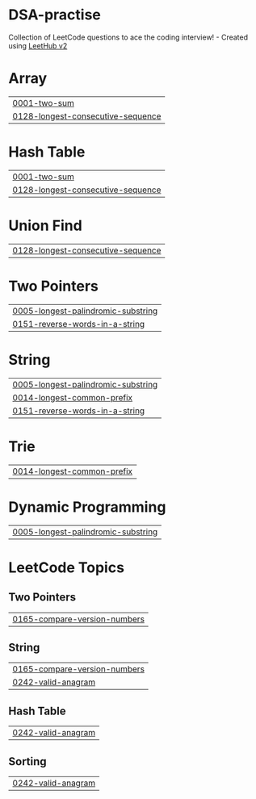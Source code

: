 # DSA-practise
Collection of LeetCode questions to ace the coding interview! - Created using [LeetHub v2](https://github.com/arunbhardwaj/LeetHub-2.0)


# Array
|  |
| ------- |
| [0001-two-sum](https://github.com/abhi1998goyal/DSA-practise/tree/master/0001-two-sum) |
| [0128-longest-consecutive-sequence](https://github.com/abhi1998goyal/DSA-practise/tree/master/0128-longest-consecutive-sequence) |
# Hash Table
|  |
| ------- |
| [0001-two-sum](https://github.com/abhi1998goyal/DSA-practise/tree/master/0001-two-sum) |
| [0128-longest-consecutive-sequence](https://github.com/abhi1998goyal/DSA-practise/tree/master/0128-longest-consecutive-sequence) |
# Union Find
|  |
| ------- |
| [0128-longest-consecutive-sequence](https://github.com/abhi1998goyal/DSA-practise/tree/master/0128-longest-consecutive-sequence) |
# Two Pointers
|  |
| ------- |
| [0005-longest-palindromic-substring](https://github.com/abhi1998goyal/DSA-LeetCode/tree/master/0005-longest-palindromic-substring) |
| [0151-reverse-words-in-a-string](https://github.com/abhi1998goyal/DSA-practise/tree/master/0151-reverse-words-in-a-string) |
# String
|  |
| ------- |
| [0005-longest-palindromic-substring](https://github.com/abhi1998goyal/DSA-LeetCode/tree/master/0005-longest-palindromic-substring) |
| [0014-longest-common-prefix](https://github.com/abhi1998goyal/DSA-LeetCode/tree/master/0014-longest-common-prefix) |
| [0151-reverse-words-in-a-string](https://github.com/abhi1998goyal/DSA-practise/tree/master/0151-reverse-words-in-a-string) |
# Trie
|  |
| ------- |
| [0014-longest-common-prefix](https://github.com/abhi1998goyal/DSA-LeetCode/tree/master/0014-longest-common-prefix) |
# Dynamic Programming
|  |
| ------- |
| [0005-longest-palindromic-substring](https://github.com/abhi1998goyal/DSA-LeetCode/tree/master/0005-longest-palindromic-substring) |
<!---LeetCode Topics Start-->
# LeetCode Topics
## Two Pointers
|  |
| ------- |
| [0165-compare-version-numbers](https://github.com/abhi1998goyal/DSA-LeetCode/tree/master/0165-compare-version-numbers) |
## String
|  |
| ------- |
| [0165-compare-version-numbers](https://github.com/abhi1998goyal/DSA-LeetCode/tree/master/0165-compare-version-numbers) |
| [0242-valid-anagram](https://github.com/abhi1998goyal/DSA-LeetCode/tree/master/0242-valid-anagram) |
## Hash Table
|  |
| ------- |
| [0242-valid-anagram](https://github.com/abhi1998goyal/DSA-LeetCode/tree/master/0242-valid-anagram) |
## Sorting
|  |
| ------- |
| [0242-valid-anagram](https://github.com/abhi1998goyal/DSA-LeetCode/tree/master/0242-valid-anagram) |
<!---LeetCode Topics End-->